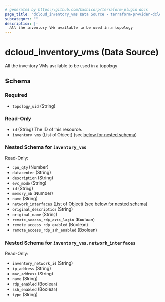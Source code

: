 ```yaml
---
# generated by https://github.com/hashicorp/terraform-plugin-docs
page_title: "dcloud_inventory_vms Data Source - terraform-provider-dcloud"
subcategory: ""
description: |-
  All the inventory VMs available to be used in a topology
---
```


# dcloud_inventory_vms (Data Source)

All the inventory VMs available to be used in a topology



<!-- schema generated by tfplugindocs -->
## Schema

### Required

- `topology_uid` (String)

### Read-Only

- `id` (String) The ID of this resource.
- `inventory_vms` (List of Object) (see [below for nested schema](#nestedatt--inventory_vms))

<a id="nestedatt--inventory_vms"></a>
### Nested Schema for `inventory_vms`

Read-Only:

- `cpu_qty` (Number)
- `datacenter` (String)
- `description` (String)
- `evc_mode` (String)
- `id` (String)
- `memory_mb` (Number)
- `name` (String)
- `network_interfaces` (List of Object) (see [below for nested schema](#nestedobjatt--inventory_vms--network_interfaces))
- `original_description` (String)
- `original_name` (String)
- `remote_access_rdp_auto_login` (Boolean)
- `remote_access_rdp_enabled` (Boolean)
- `remote_access_rdp_ssh_enabled` (Boolean)

<a id="nestedobjatt--inventory_vms--network_interfaces"></a>
### Nested Schema for `inventory_vms.network_interfaces`

Read-Only:

- `inventory_network_id` (String)
- `ip_address` (String)
- `mac_address` (String)
- `name` (String)
- `rdp_enabled` (Boolean)
- `ssh_enabled` (Boolean)
- `type` (String)


